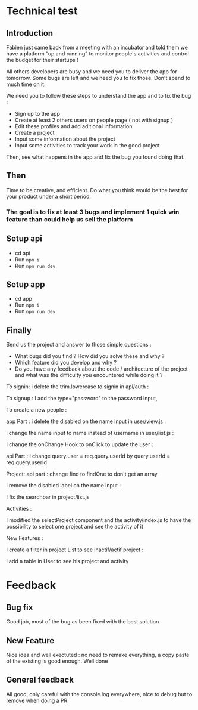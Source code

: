 # Technical test

## Introduction

Fabien just came back from a meeting with an incubator and told them we have a platform “up and running” to monitor people's activities and control the budget for their startups !

All others developers are busy and we need you to deliver the app for tomorrow.
Some bugs are left and we need you to fix those. Don't spend to much time on it.

We need you to follow these steps to understand the app and to fix the bug :

- Sign up to the app
- Create at least 2 others users on people page ( not with signup )
- Edit these profiles and add aditional information
- Create a project
- Input some information about the project
- Input some activities to track your work in the good project

Then, see what happens in the app and fix the bug you found doing that.

## Then

Time to be creative, and efficient. Do what you think would be the best for your product under a short period.

### The goal is to fix at least 3 bugs and implement 1 quick win feature than could help us sell the platform

## Setup api

- cd api
- Run `npm i`
- Run `npm run dev`

## Setup app

- cd app
- Run `npm i`
- Run `npm run dev`

## Finally

Send us the project and answer to those simple questions :

- What bugs did you find ? How did you solve these and why ?
- Which feature did you develop and why ?
- Do you have any feedback about the code / architecture of the project and what was the difficulty you encountered while doing it ?

To signin:
i delete the trim.lowercase to signin in api/auth :

To signup :
I add the type="password" to the password Input,

To create a new people :

app Part :
i delete the disabled on the name input in user/view.js :

<!-- <input
    className="projectsInput text-[14px] font-normal text-[#212325] bg-[#F9FBFD] rounded-[10px]"
    name="name"
    value={values.name}
    onChange={handleChange}
/> -->

i change the name input to name instead of username in user/list.js :

 <!-- <input className="projectsInput text-[14px] font-normal text-[#212325] rounded-[10px]" name="name" value={values.username} onChange={handleChange} /> -->

I change the onChange Hook to onClick to update the user :

<!-- <LoadingButton className="bg-[#0560FD] text-[16px] font-medium text-[#FFFFFF] py-[12px] px-[22px] rounded-[10px]" loading={isSubmitting} onClick={handleSubmit}>
Update
</LoadingButton> -->

api Part :
i change query.user = req.query.userId by query.userId = req.query.userId

<!-- router.get("/", passport.authenticate("user", { session: false }), async (req, res) => {
  try {
    const query = {};
    console.log(req.query);
    if (req.query.userId) query.userId = req.query.userId; -->

Project:
api part : change find to findOne to don't get an array

<!-- router.get("/:id", passport.authenticate("user", { session: false }), async (req, res) => {
  try {
    const data = await ProjectObject.findOne({ _id: req.params.id });
    return res.status(200).send({ ok: true, data });
  } catch (error) {
    console.log(error);
    res.status(500).send({ ok: false, code: SERVER_ERROR, error });
  }
}); -->

i remove the disabled label on the name input :

<!-- <div className="w-full md:w-[260px] mt-2">
    <div className="text-[14px] text-[#212325] font-medium	">Name of project</div>
    <input className="projectsInput text-[14px] font-normal text-[#212325] rounded-[10px]" name="name" value={values.name} onChange={handleChange} />
</div> -->

I fix the searchbar in project/list.js

 <!-- useEffect(() => {
    (async () => {
      const { data: u } = await api.get("/project");
      setProjects(u);
    })();
  }, []);

  useEffect(() => {
    if (!projects) return;
    setProjectsFiltered(
      projects
        .filter((u) => !filter?.status || u.status === filter?.status)
        .filter((u) => !filter?.search || u.name.toLowerCase().includes(filter?.search.toLowerCase())),
      );
      console.log(projectsFiltered);
  }, [projects, filter]); -->

Activities :

I modified the selectProject component and the activity/index.js to have the possibility to select one project and see the activity of it

New Features :

I create a filter in project List to see inactif/actif project :

 <!-- <FilterStatus filter={filter} setFilter={setFilter} /> -->

i add a table in User to see his project and activity

# Feedback

## Bug fix

Good job, most of the bug as been fixed with the best solution

## New Feature

Nice idea and well exectuted : no need to remake everything, a copy paste of the existing is good enough. Well done

## General feedback

All good, only careful with the console.log everywhere, nice to debug but to remove when doing a PR
